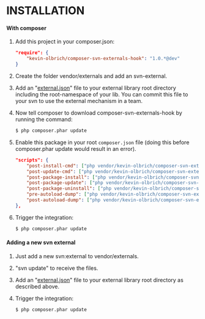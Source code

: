 # INSTALLATION

#### With composer

1. Add this project in your composer.json:

    ```json
    "require": {
        "kevin-olbrich/composer-svn-externals-hook": "1.0.*@dev"
    }
    ```
    
2. Create the folder vendor/externals and add an svn-external.

3. Add an "[external.json](external.json.dist)" file to your external library root directory including the root-namespace of your lib. You can commit this file to your svn to use the external mechanism in a team.

4. Now tell composer to download composer-svn-externals-hook by running the command:

    ```bash
    $ php composer.phar update
    ```
    
5. Enable this package in your root `composer.json` file (doing this before composer.phar update would result in an error).

    ```json
    "scripts": {
        "post-install-cmd": ["php vendor/kevin-olbrich/composer-svn-externals-hook/bin/add-externals.php"],
        "post-update-cmd": ["php vendor/kevin-olbrich/composer-svn-externals-hook/bin/add-externals.php"],
        "post-package-install": ["php vendor/kevin-olbrich/composer-svn-externals-hook/bin/add-externals.php"],
        "post-package-update": ["php vendor/kevin-olbrich/composer-svn-externals-hook/bin/add-externals.php"],
        "post-package-uninstall": ["php vendor/kevin-olbrich/composer-svn-externals-hook/bin/add-externals.php"],
        "pre-autoload-dump": ["php vendor/kevin-olbrich/composer-svn-externals-hook/bin/add-externals.php"],
        "post-autoload-dump": ["php vendor/kevin-olbrich/composer-svn-externals-hook/bin/add-externals.php"]
    },
    ```
    
6. Trigger the integration:

    ```bash
    $ php composer.phar update
    ```

#### Adding a new svn external

1. Just add a new svn:external to vendor/externals.

2. "svn update" to receive the files.

3. Add an "[external.json](external.json.dist)" file to your external library root directory as described above.

2. Trigger the integration:

    ```bash
    $ php composer.phar update
    ```
